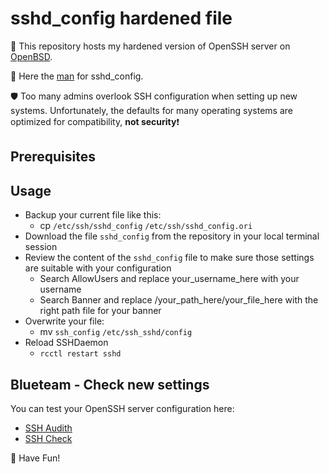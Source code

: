 # sshd_config hardened file
🎯 This repository hosts my hardened version of OpenSSH server on [OpenBSD](https://www.openbsd.org).

📝 Here the [man](https://man.openbsd.org/sshd_config) for sshd_config.

🛡️ Too many admins overlook SSH configuration when setting up new systems. Unfortunately, the defaults for many operating systems are optimized for compatibility, **not security**❗

## Prerequisites

## Usage
* Backup your current file like this:
  * cp `/etc/ssh/sshd_config` `/etc/ssh/sshd_config.ori`
* Download the file `sshd_config` from the repository in your local terminal session
* Review the content of the `sshd_config` file to make sure those settings are suitable with your configuration
  * Search AllowUsers and replace your_username_here with your username
  * Search Banner and replace /your_path_here/your_file_here with the right path file for your banner
* Overwrite your file:
  * mv `ssh_config` `/etc/ssh_sshd/config`
* Reload SSHDaemon
  * `rcctl restart sshd`

## Blueteam - Check new settings
You can test your OpenSSH server configuration here:
  * [SSH Audith](https://www.sshaudit.com/) 
  * [SSH Check](https://sshcheck.com/)

🐡 Have Fun!
